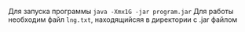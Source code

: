 Для запуска программы `java -Xmx1G -jar program.jar`
Для работы необходим файл `lng.txt`, находящийсяя в директории с .jar файлом
